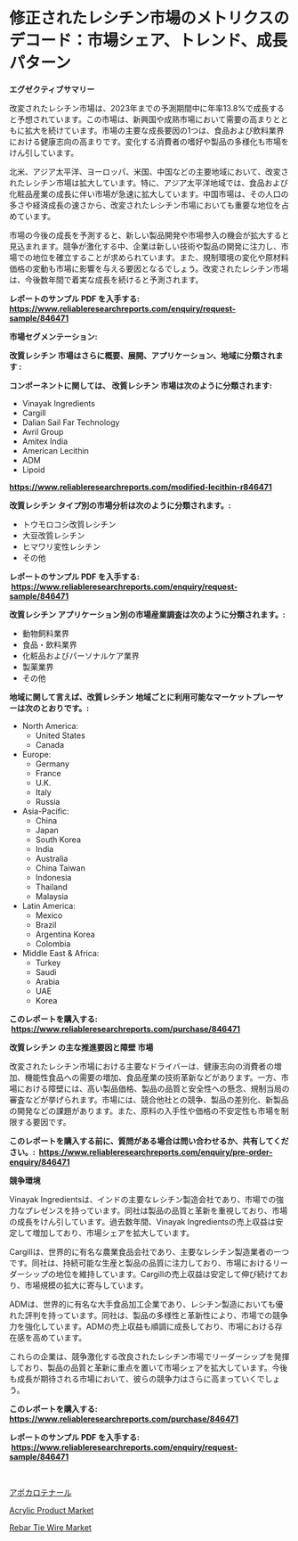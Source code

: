 <p><h1>修正されたレシチン市場のメトリクスのデコード：市場シェア、トレンド、成長パターン</h1></p><p><strong>エグゼクティブサマリー</strong></p>
<p><p>改変されたレシチン市場は、2023年までの予測期間中に年率13.8%で成長すると予想されています。この市場は、新興国や成熟市場において需要の高まりとともに拡大を続けています。市場の主要な成長要因の1つは、食品および飲料業界における健康志向の高まりです。変化する消費者の嗜好や製品の多様化も市場をけん引しています。</p><p>北米、アジア太平洋、ヨーロッパ、米国、中国などの主要地域において、改変されたレシチン市場は拡大しています。特に、アジア太平洋地域では、食品および化粧品産業の成長に伴い市場が急速に拡大しています。中国市場は、その人口の多さや経済成長の速さから、改変されたレシチン市場においても重要な地位を占めています。</p><p>市場の今後の成長を予測すると、新しい製品開発や市場参入の機会が拡大すると見込まれます。競争が激化する中、企業は新しい技術や製品の開発に注力し、市場での地位を確立することが求められています。また、規制環境の変化や原材料価格の変動も市場に影響を与える要因となるでしょう。改変されたレシチン市場は、今後数年間で着実な成長を続けると予測されます。</p></p>
<p><strong>レポートのサンプル PDF を入手する: <a href="https://www.reliableresearchreports.com/enquiry/request-sample/846471">https://www.reliableresearchreports.com/enquiry/request-sample/846471</a></strong></p>
<p><strong>市場セグメンテーション:</strong></p>
<p><strong> 改質レシチン 市場はさらに概要、展開、アプリケーション、地域に分類されます :</strong></p>
<p><strong>コンポーネントに関しては、 改質レシチン 市場は次のように分類されます: &nbsp;</strong></p>
<p><ul><li>Vinayak Ingredients</li><li>Cargill</li><li>Dalian Sail Far Technology</li><li>Avril Group</li><li>Amitex India</li><li>American Lecithin</li><li>ADM</li><li>Lipoid</li></ul></p>
<p><strong><a href="https://www.reliableresearchreports.com/modified-lecithin-r846471">https://www.reliableresearchreports.com/modified-lecithin-r846471</a></strong></p>
<p><strong> 改質レシチン タイプ別の市場分析は次のように分類されます。:</strong></p>
<p><ul><li>トウモロコシ改質レシチン</li><li>大豆改質レシチン</li><li>ヒマワリ変性レシチン</li><li>その他</li></ul></p>
<p><strong>レポートのサンプル PDF を入手する: &nbsp;<a href="https://www.reliableresearchreports.com/enquiry/request-sample/846471">https://www.reliableresearchreports.com/enquiry/request-sample/846471</a></strong></p>
<p><strong> 改質レシチン アプリケーション別の市場産業調査は次のように分類されます。:</strong></p>
<p><ul><li>動物飼料業界</li><li>食品・飲料業界</li><li>化粧品およびパーソナルケア業界</li><li>製薬業界</li><li>その他</li></ul></p>
<p><strong>地域に関して言えば、改質レシチン 地域ごとに利用可能なマーケットプレーヤーは次のとおりです。:</strong></p>
<p><ul>
    <li>
        North America:
        <ul>
            <li>United States</li>
            <li>Canada</li>
        </ul>
    </li>
    <li>
        Europe:
        <ul>
            <li>Germany</li>
            <li>France</li>
            <li>U.K.</li>
            <li>Italy</li>
            <li>Russia</li>
        </ul>
    </li>
    <li>
        Asia-Pacific:
        <ul>
            <li>China</li>
            <li>Japan</li>
            <li>South Korea</li>
            <li>India</li>
            <li>Australia</li>
            <li>China Taiwan</li>
            <li>Indonesia</li>
            <li>Thailand</li>
            <li>Malaysia</li>
        </ul>
    </li>
    <li>
        Latin America:
        <ul>
            <li>Mexico</li>
            <li>Brazil</li>
            <li>Argentina Korea</li>
            <li>Colombia</li>
        </ul>
    </li>
    <li>
        Middle East & Africa:
        <ul>
            <li>Turkey</li>
            <li>Saudi</li>
            <li>Arabia</li>
            <li>UAE</li>
            <li>Korea</li>
        </ul>
    </li>
    </ul></p>
<p><strong>このレポートを購入する: &nbsp;<a href="https://www.reliableresearchreports.com/purchase/846471">https://www.reliableresearchreports.com/purchase/846471</a></strong></p>
<p><strong>改質レシチン の主な推進要因と障壁 市場</strong></p>
<p><p>改変されたレシチン市場における主要なドライバーは、健康志向の消費者の増加、機能性食品への需要の増加、食品産業の技術革新などがあります。一方、市場における障壁には、高い製品価格、製品の品質と安全性への懸念、規制当局の審査などが挙げられます。市場には、競合他社との競争、製品の差別化、新製品の開発などの課題があります。また、原料の入手性や価格の不安定性も市場を制限する要因です。</p></p>
<p><strong>このレポートを購入する前に、質問がある場合は問い合わせるか、共有してください。:&nbsp; <a href="https://www.reliableresearchreports.com/enquiry/pre-order-enquiry/846471">https://www.reliableresearchreports.com/enquiry/pre-order-enquiry/846471</a></strong></p>
<p><strong>競争環境</strong></p>
<p><p>Vinayak Ingredientsは、インドの主要なレシチン製造会社であり、市場での強力なプレゼンスを持っています。同社は製品の品質と革新を重視しており、市場の成長をけん引しています。過去数年間、Vinayak Ingredientsの売上収益は安定して増加しており、市場シェアを拡大しています。</p><p>Cargillは、世界的に有名な農業食品会社であり、主要なレシチン製造業者の一つです。同社は、持続可能な生産と製品の品質に注力しており、市場におけるリーダーシップの地位を維持しています。Cargillの売上収益は安定して伸び続けており、市場規模の拡大に寄与しています。</p><p>ADMは、世界的に有名な大手食品加工企業であり、レシチン製造においても優れた評判を持っています。同社は、製品の多様性と革新性により、市場での競争力を強化しています。ADMの売上収益も順調に成長しており、市場における存在感を高めています。</p><p>これらの企業は、競争激化する改良されたレシチン市場でリーダーシップを発揮しており、製品の品質と革新に重点を置いて市場シェアを拡大しています。今後も成長が期待される市場において、彼らの競争力はさらに高まっていくでしょう。</p></p>
<p><strong>このレポートを購入する: &nbsp; <a href="https://www.reliableresearchreports.com/purchase/846471">https://www.reliableresearchreports.com/purchase/846471</a></strong></p>
<p><strong>レポートのサンプル PDF を入手する: &nbsp;<a href="https://www.reliableresearchreports.com/enquiry/request-sample/846471">https://www.reliableresearchreports.com/enquiry/request-sample/846471</a></strong><strong></strong></p>
<p>&nbsp;</p>
<p><p><a href="https://github.com/zoetazuur/Market-Research-Report-List-1/blob/main/663408119705.md">アポカロテナール</a></p><p><a href="https://rainy-horn-d69.notion.site/Acrylic-Product-Market-Size-Evaluating-its-Market-Trends-Growth-and-Projections-2024-2031-6e2d1b8a5d8e4db2aba2ffcffcc2af20">Acrylic Product Market</a></p><p><a href="https://woozy-pyroraptor-a1f.notion.site/Rebar-Tie-Wire-Market-Size-Market-Trends-and-Growth-Outlook-forecasted-for-period-from-2024-to-203-8f08f5d4e87b407e8d1fd12d7d6a5aee">Rebar Tie Wire Market</a></p></p>